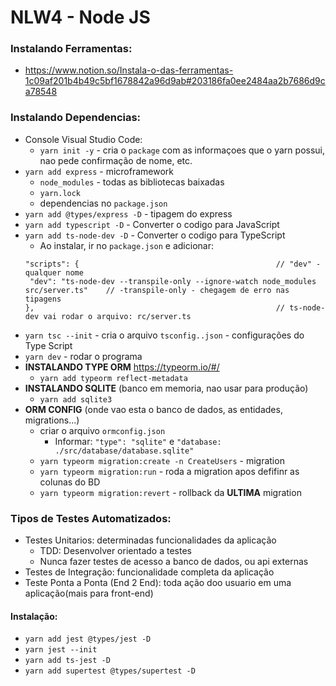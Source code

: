 # NLW4 - Node JS

### Instalando Ferramentas:
* https://www.notion.so/Instala-o-das-ferramentas-1c09af201b4b49c5bf1678842a96d9ab#203186fa0ee2484aa2b7686d9ca78548

### Instalando Dependencias:
* Console Visual Studio Code:
   * `yarn init -y` - cria o `package` com as informaçoes que o yarn possui, nao pede confirmação de nome, etc.
* `yarn add express` - microframework
   * `node_modules` - todas as bibliotecas baixadas
   * `yarn.lock`
   * dependencias no `package.json` 
* `yarn add @types/express -D` - tipagem do express
* `yarn add typescript -D` - Converter o codigo para JavaScript
* `yarn add ts-node-dev -D` - Converter o codigo para TypeScript
   * Ao instalar, ir no `package.json` e adicionar:
   ```
   "scripts": {                                            // "dev" - qualquer nome
    "dev": "ts-node-dev --transpile-only --ignore-watch node_modules src/server.ts"    // -transpile-only - chegagem de erro nas tipagens 
  },                                                      // ts-node-dev vai rodar o arquivo: rc/server.ts
   ```
* `yarn tsc --init` - cria o arquivo `tsconfig..json` - configurações do Type Script
* `yarn dev` - rodar o programa
* **INSTALANDO TYPE ORM** https://typeorm.io/#/
   * `yarn add typeorm reflect-metadata`   
* **INSTALANDO SQLITE** (banco em memoria, nao usar para produção)
   * `yarn add sqlite3` 
* **ORM CONFIG** (onde vao esta o banco de dados, as entidades, migrations...)
   * criar o arquivo `ormconfig.json`
      * Informar: `"type": "sqlite"` e `"database: ./src/database/database.sqlite"` 
   * `yarn typeorm migration:create -n CreateUsers` - migration
   * `yarn typeorm migration:run` - roda a migration apos defifinr as colunas do BD
   * `yarn typeorm migration:revert` - rollback da **ULTIMA** migration 

### Tipos de Testes Automatizados:
* Testes Unitarios: determinadas funcionalidades da aplicação
   * TDD: Desenvolver orientado a testes
   * Nunca fazer testes de acesso a banco de dados, ou api externas
* Testes de Integração: funcionalidade completa da aplicação
* Teste Ponta a Ponta (End 2 End): toda ação doo usuario em uma aplicação(mais para front-end)
#### Instalação:
* `yarn add jest @types/jest -D`
* `yarn jest --init`
* `yarn add ts-jest -D`
* `yarn add supertest @types/supertest -D`

